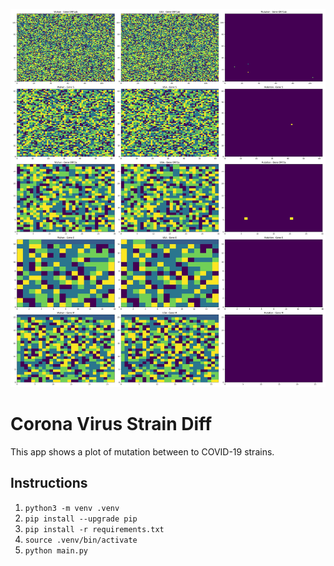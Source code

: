 ![alt text](https://github.com/moeabdol/corona-diff/blob/master/wuhan.jpg)

# Corona Virus Strain Diff
This app shows a plot of mutation between to COVID-19 strains.

## Instructions
1. `python3 -m venv .venv`
2. `pip install --upgrade pip`
3. `pip install -r requirements.txt`
4. `source .venv/bin/activate`
5. `python main.py`
